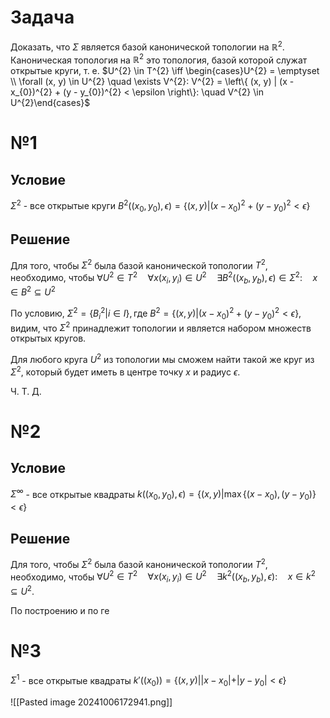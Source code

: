 # Задача
Доказать, что $\Sigma$ является базой канонической топологии на $\mathbb{R}^{2}$.
Каноническая топология на $\mathbb{R}^{2}$ это топология, базой которой служат открытые круги, т. е. 
$U^{2} \in T^{2} \iff \begin{cases}U^{2} = \emptyset \\ \forall (x, y) \in U^{2} \quad \exists V^{2}: V^{2} = \left\{ (x, y) | (x - x_{0})^{2} + (y - y_{0})^{2} < \epsilon \right\}:  \quad V^{2} \in U^{2}\end{cases}$
# №1
## Условие
$\Sigma^{2}$ - все открытые круги $B^{2} ((x_{0}, y_{0}), \epsilon) = \left\{ (x, y) | (x - x_{0})^{2} + (y - y_{0})^{2} < \epsilon \right\}$
## Решение
Для того, чтобы $\Sigma^{2}$ была базой канонической топологии $T^{2}$, необходимо, чтобы $\forall U^{2} \in T^{2}  \quad  \forall x (x_{i}, y_{i}) \in U^{2}  \quad \exists B^{2} ((x_{b}, y_{b}), \epsilon) \in \Sigma^{2}:  \quad x \in B^{2} \subseteq U^{2}$

По условию, $\Sigma^{2} = \left\{ B^{2}_{i} | i \in I \right\}, \text{где } B^{2} =  \left\{ (x, y) | (x - x_{0})^{2} + (y - y_{0})^{2} < \epsilon \right\}$, видим, что $\Sigma^{2}$ принадлежит топологии и является набором множеств открытых кругов.

Для любого круга $U^{2}$ из топологии мы сможем найти такой же круг из $\Sigma^{2}$, который будет иметь в центре точку $x$ и радиус $\epsilon$.

Ч. Т. Д.

# №2
## Условие
$\Sigma^{\infty}$ - все открытые квадраты $k((x_{0}, y_{0}), \epsilon) = \left\{ (x, y) | \max \left\{ (x - x_{0}), (y - y_{0}) \right\} < \epsilon \right\}$
## Решение
Для того, чтобы $\Sigma^{2}$ была базой канонической топологии $T^{2}$, необходимо, чтобы $\forall U^{2} \in T^{2}  \quad  \forall x (x_{i}, y_{i}) \in U^{2}  \quad \exists k^{2} ((x_{b}, y_{b}), \epsilon):  \quad x \in k^{2} \subseteq U^{2}$.

По построению и по ге

# №3
$\Sigma^{1}$ - все открытые квадраты $k'((x_{0})) = \left\{ (x, y) | |x - x_{0}| + |y - y_{0}| < \epsilon \right\}$


![[Pasted image 20241006172941.png]]